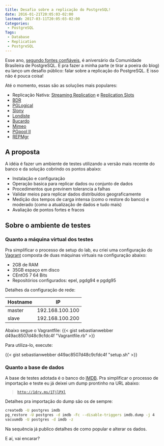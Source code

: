 ```yaml
---
title: Desafio sobre a replicação do PostgreSQL!
date: 2016-01-21T20:05:03-02:00
lastmod: 2017-03-11T20:05:03-02:00
Categories:
 - PostgreSQL
Tags:
 - Database
 - Replication
 - PostgreSQL
---
```


Esse ano, [segundo fontes confiáveis](http://savepoint.blog.br/10-anos-de-pgbr/), é aniversário da Comunidade Brasileira de PostgreSQL. E pra fazer a minha parte (e tirar a poeira do blog) eu lanço um desafio público: falar sobre a replicação do PostgreSQL. E isso não é pouca coisa!

Até o momento, essas são as soluções mais populares:

 * Replicação Nativa: [Streaming Replication](http://www.postgresql.org/docs/current/static/warm-standby.html#STREAMING-REPLICATION) e [Replication Slots](http://www.postgresql.org/docs/current/static/warm-standby.html#STREAMING-REPLICATION-SLOTS)
 * [BDR](http://2ndquadrant.com/en-us/resources/bdr/)
 * [PGLogical](http://2ndquadrant.com/en/resources/pglogical/)
 * [Slony](http://slony.info/)
 * [Londiste](https://wiki.postgresql.org/wiki/SkyTools#Londiste)
 * [Bucardo](https://bucardo.org/wiki/Bucardo)
 * [Mimeo](http://www.keithf4.com/mimeo-introduction/)
 * [PGpool II](http://www.pgpool.net/mediawiki/index.php/Main_Page)
 * [REPMgr](http://www.repmgr.org/)

## A proposta

A idéia é fazer um ambiente de testes utilizando a versão mais recente do banco e da solução cobrindo os pontos abaixo:

 * Instalação e configuração
 * Operação basica para replicar dados ou conjunto de dados
 * Procedimentos que previnem tolerancia a falhas
 * Validar meios para replicar dados distribuidos geograficamente
 * Medição dos tempos de carga intensa (como o restore do banco) e moderado (como a atualização de dados e tudo mais)
 * Avaliação de pontos fortes e fracos

## Sobre o ambiente de testes

### Quanto a máquina virtual dos testes

Pra simplificar o processo de setup do lab, eu criei uma configuração do [Vagrant](https://www.vagrantup.com/) composta de duas máquinas virtuais na configuração abaixo:

 * 2GB de RAM
 * 35GB espaço em disco
 * CEntOS 7 64 Bits
 * Repositórios configurados: epel, pgdg94 e pgdg95

Detalhes da configuração de rede:

<table class="table">
	<thead>
		<tr>
			<th>Hostname</th>
			<th>IP</th>
		</tr>
	</thead>
	<tbody>
		<tr>
			<td>master</td>
			<td>192.168.100.100</td>
		</tr>
		<tr>
			<td>slave</td>
			<td>192.168.100.200</td>
		</tr>
	</tbody>
</table>



Abaixo segue o Vagrantfile:
{{< gist sebastianwebber d49ac8507d48c9cfdc4f "Vagrantfile.rb" >}}

Para utiliza-lo, execute:


{{< gist sebastianwebber d49ac8507d48c9cfdc4f "setup.sh" >}}


### Quanto a base de dados

A base de testes adotada é o banco do [IMDB](http://www.imdb.com/). Pra simplificar o processo de importação e teste eu já deixei um dump prontinho na URL abaixo:

 > [`http://1drv.ms/1TjlPXl`](http://1drv.ms/1TjlPXl)

Detalhes pra importação do dump são os de sempre:
```bash
createdb -U postgres imdb
pg_restore -U postgres -d imdb -Fc --disable-triggers imdb.dump -j 4
vacuumdb -U postgres -d imdb -z
```

Na sequência já publico detalhes de como popular e alterar os dados.

E aí, vai encarar?
